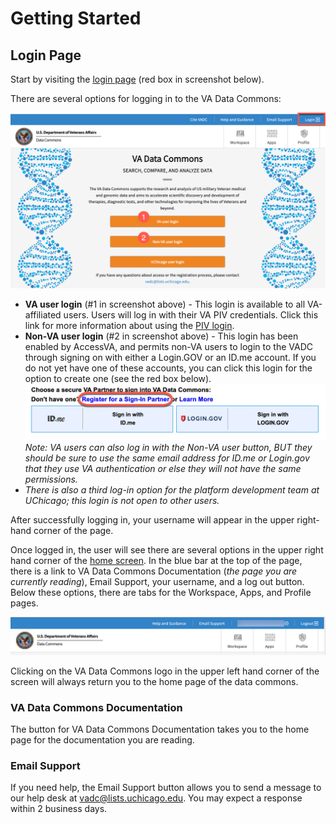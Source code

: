 # **Getting Started**

## **Login Page**

Start by visiting the [login page](https://va.data-commons.org/login) (red box in screenshot below).

There are several options for logging in to the VA Data Commons:  

![Screenshot of login screen showing options to log in](img/login-screen.png)

* **VA user login** (#1 in screenshot above) - This login is available to all VA-affiliated users. Users will log in with their VA PIV credentials. Click this link for more information about using the [PIV login](https://digital.va.gov/employee-resource-center/remote-access/cag-using-windows/?redirect=1#piv).  
* **Non-VA user login** (#2 in screenshot above) - This login has been enabled by AccessVA, and permits non-VA users to login to the VADC through signing on with either a Login.GOV or an ID.me account. If you do not yet have one of these accounts, you can click this login for the option to create one (see the red box below).
        ![Screenshot of non-VA login screen showing how to creeate a new account](img/non-va-login.png)
        *Note: VA users can also log in with the Non-VA user button, BUT they should be sure to use the same email address for ID.me or Login.gov that they use VA authentication or else they will not have the same permissions.*
* *There is also a third log-in option for the platform development team at UChicago; this login is not open to other users.*

After successfully logging in, your username will appear in the upper right-hand corner of the page.  

Once logged in, the user will see there are several options in the upper right hand corner of the [home screen](https://va.data-commons.org/). In the blue bar at the top of the page, there is a link to VA Data Commons Documentation (*the page you are currently reading*), Email Support, your username, and a log out button. Below these options, there are tabs for the Workspace, Apps, and Profile pages.  

![Screenshot of top navigation bar for VADC](img/top-nav-bar.png)

Clicking on the VA Data Commons logo in the upper left hand corner of the screen will always return you to the home page of the data commons.  

### **VA Data Commons Documentation**

The button for VA Data Commons Documentation takes you to the home page for the documentation you are reading.  

### **Email Support**

If you need help, the Email Support button allows you to send a message to our help desk at [vadc@lists.uchicago.edu](mailto:vadc@lists.uchicago.edu). You may expect a response within 2 business days.  